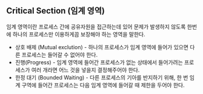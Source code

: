 ## Critical Section (임계 영역)

임계 영역이란 프로세스 간에 공유자원을 접근하는데 있어 문제가 발생하지 않도록 한번에 하나의 프로세스만 이용하게끔 보장해야 하는 영역을 말한다.

- 상호 배제 (Mutual exclution) - 하나의 프로세스가 임계 영역에 들어가 있으면 다른 프로세스는 들어갈 수 없어야 한다.
- 진행(Progress) - 임계 영역에 들어간 프로세스가 없는 상태에서 들어가려는 프로세스가 여러 개라면 어느 것을 넣을지 결정해주어야 한다.
- 한정 대기 (Bounded Waiting) - 다른 프로세스의 기아를 반지하기 위해, 한 번 임계 구역에 들어간 프로세스는 다음 임계 영역에 들어갈 때 제한을 두어야 한다.


